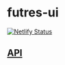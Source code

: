 # futres-ui

[![Netlify Status](https://api.netlify.com/api/v1/badges/c281bef8-9177-42aa-9c46-cca8e6effd34/deploy-status)](https://app.netlify.com/sites/musing-northcutt-ceb5ba/deploys)

## [API](https://github.com/futres/FutresAPI)
